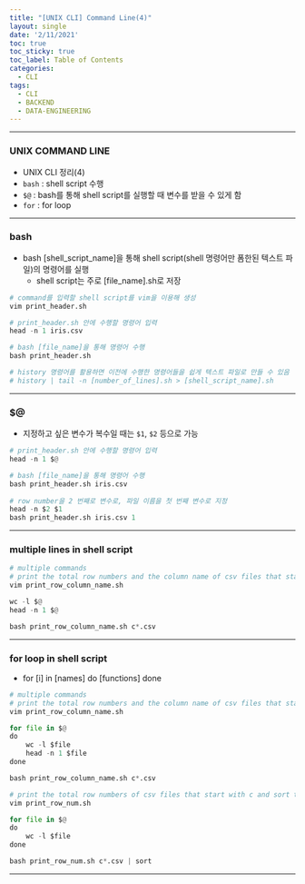 ```yaml
---
title: "[UNIX CLI] Command Line(4)"
layout: single
date: '2/11/2021'
toc: true
toc_sticky: true
toc_label: Table of Contents
categories:
  - CLI
tags:
  - CLI
  - BACKEND
  - DATA-ENGINEERING
---
```


---
### UNIX COMMAND LINE
* UNIX CLI 정리(4)
* `bash` : shell script 수행
* `$@` : bash를 통해 shell script를 실행할 때 변수를 받을 수 있게 함
* `for` : for loop

---

### bash
* bash [shell_script_name]을 통해 shell script(shell 명령어만 폼한된 텍스트 파일)의 명령어를 실행
    * shell script는 주로 [file_name].sh로 저장

```python
# command를 입력할 shell script를 vim을 이용해 생성
vim print_header.sh

# print_header.sh 안에 수행할 명령어 입력
head -n 1 iris.csv

# bash [file_name]을 통해 명령어 수행
bash print_header.sh

# history 명령어를 활용하면 이전에 수행한 명령어들을 쉽게 텍스트 파일로 만들 수 있음
# history | tail -n [number_of_lines].sh > [shell_script_name].sh
```
---

### $@
* 지정하고 싶은 변수가 복수일 때는 `$1`, `$2` 등으로 가능

```python
# print_header.sh 안에 수행할 명령어 입력
head -n 1 $@

# bash [file_name]을 통해 명령어 수행
bash print_header.sh iris.csv
 
# row number을 2 번째로 변수로, 파일 이름을 첫 번째 변수로 지정
head -n $2 $1
bash print_header.sh iris.csv 1
```
---

### multiple lines in shell script

```python
# multiple commands
# print the total row numbers and the column name of csv files that starts with c in the directory
vim print_row_column_name.sh

wc -l $@
head -n 1 $@

bash print_row_column_name.sh c*.csv
```
---

### for loop in shell script
* for [i] in [names] do [functions] done

```python
# multiple commands
# print the total row numbers and the column name of csv files that starts with c in the directory
vim print_row_column_name.sh

for file in $@
do
    wc -l $file
    head -n 1 $file
done

bash print_row_column_name.sh c*.csv

# print the total row numbers of csv files that start with c and sort the number of rows as ascending
vim print_row_num.sh

for file in $@
do
    wc -l $file
done

bash print_row_num.sh c*.csv | sort
```

---
